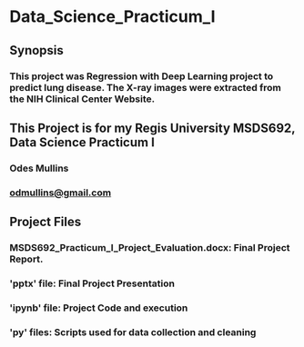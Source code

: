 # Data_Science_Practicum_I
## Synopsis
### This project was Regression with Deep Learning project to predict lung disease. The X-ray images were extracted from the NIH Clinical Center Website. 
## This Project is for my Regis University MSDS692, Data Science Practicum I
### Odes Mullins
### odmullins@gmail.com
## Project Files
### MSDS692_Practicum_I_Project_Evaluation.docx: Final Project Report.
### 'pptx' file: Final Project Presentation
### 'ipynb' file: Project Code and execution
### 'py' files: Scripts used for data collection and cleaning
